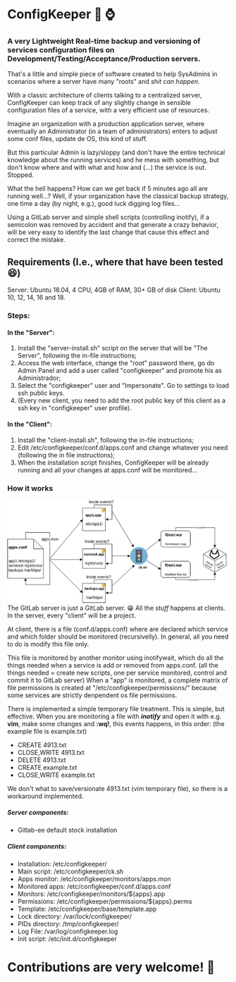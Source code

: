 # ConfigKeeper :floppy_disk: :watch:
### A very Lightweight Real-time backup and versioning of services configuration files on Development/Testing/Acceptance/Production servers.

That's a little and simple piece of software created to help SysAdmins in scenarios where a server have many "roots" and *shit can happen*.

With a classic architecture of clients talking to a centralized server, ConfigKeeper can keep track of any slightly change in sensible configuration files of a service, with a very efficient use of resources.

Imagine an organization with a production application server, where eventually an Administrator (in a team of administrators) enters to adjust some conf files, update de OS, this kind of stuff.

But this particular Admin is lazy/sloppy (and don't have the entire technical knowledge about the running services) and he mess with something, but don't know where and with what and how and (...) the service is out. Stopped.

What the hell happens? How can we get back if 5 minutes ago all are running well...? Well, if your organization have the classical backup strategy, one time a day (by night, e.g.), good luck digging log files...

Using a GitLab server and simple shell scripts (controlling inotify), if a semicolon was removed by accident and that generate a crazy behavior, will be very easy to identify the last change that cause this effect and correct the mistake.

## Requirements (I.e., where that have been tested :laughing:)
Server: Ubuntu 18.04, 4 CPU, 4GB of RAM, 30+ GB of disk
Client: Ubuntu 10, 12, 14, 16 and 18.

### Steps:
#### In the "Server":
1. Install the "server-install.sh" script on the server that will be "The Server", following the in-file instructions;
 1. Access the web interface, change the "root" password there, go do Admin Panel and add a user called "configkeeper" and promote his as Administrador;
 1. Select the "configkeeper" user and "Impersonate". Go to settings to load ssh public keys.
 1. (Every new client, you need to add the root public key of this client as a ssh key in "configkeeper" user profile).
#### In the "Client":
1. Install the "client-install.sh", following the in-file instructions;
  1. Edit /etc/configkeeper/conf.d/apps.conf and change whatever you need (following the in file instructions);
  1. When the installation script finishes, ConfigKeeper will be already running and all your changes at apps.conf will be monitored...

### How it works
![Diagram](https://github.com/ljbitzki/ConfigKeeper/raw/master/diagram.png)
The GitLab server is just a GitLab server. :grin: All the *stuff* happens at clients. In the server, every "client" will be a project.

At client, there is a file (conf.d/apps.conf) where are declared which service and which folder should be monitored (recursivelly). In general, all you need to do is modify this file only.

This file is monitored by another monitor using inotifywait, which do all the things needed when a service is add or removed from apps.conf. (all the things needed = create new scripts, one per service monitored, control and commit it to GitLab server)
When a "app" is monitored, a complete matrix of file permissions is created at "/etc/configkeeper/permissions/" because some services are strictly denpendent os file permissions.

There is implemented a simple temporary file treatment. This is simple, but effective.
When you are monitoring a file with __*inotify*__ and open it with e.g. __vim__, make some changes and __:wq!__, this events happens, in this order: (the example file is example.txt)
* CREATE 4913.txt
* CLOSE,WRITE 4913.txt
* DELETE 4913.txt
* CREATE example.txt
* CLOSE,WRITE example.txt

We don't what to save/versionate 4913.txt (vim temporary file), so there is a workaround implemented.

##### Server components:
* Gitlab-ee default stock installation

##### Client components:
* Installation:     /etc/configkeeper/
* Main script:      /etc/configkeeper/ck.sh
* Apps monitor:     /etc/configkeeper/monitors/apps.mon
* Monitored apps:   /etc/configkeeper/conf.d/apps.conf
* Monitors:         /etc/configkeeper/monitors/${apps}.app
* Permissions:      /etc/configkeeper/permissions/${apps}.perms
* Template:         /etc/configkeeper/base/template.app
* Lock directory:   /var/lock/configkeeper/
* PIDs directory:   /tmp/configkeeper/
* Log File:         /var/log/configkeeper.log
* Init script:      /etc/init.d/configkeeper

# Contributions are very welcome! :grimacing:
